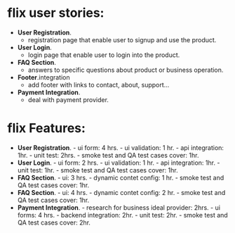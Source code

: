 # flix user stories:
  - **User Registration**.
    - registration page that enable user to signup and use the product.
  - **User Login**.
    - login page that enable user to login into the product.
  - **FAQ Section**.
    - answers to specific questions about product or business operation.
  - **Footer**.integration
    - add footer with links to contact, about, support...
  - **Payment Integration**.
    - deal with payment provider.
    
# flix Features:
  - **User Registration**.
        - ui form: 4 hrs.
        - ui validation: 1 hr.
        - api integration: 1hr.
        - unit test: 2hrs.
        - smoke test and QA test cases cover: 1hr.
  - **User Login**.
        - ui form: 2 hrs.
        - ui validation: 1 hr.
        - api integration: 1hr.
        - unit test: 1hr.
        - smoke test and QA test cases cover: 1hr.
  - **FAQ Section**.
        - ui: 3 hrs.
        - dynamic contet config: 1 hr.
        - smoke test and QA test cases cover: 1hr.
  - **FAQ Section**.
        - ui: 4 hrs.
        - dynamic contet config: 2 hr.
        - smoke test and QA test cases cover: 1hr.
  - **Payment Integration**.
        - research for business ideal provider: 2hrs.
        - ui forms: 4 hrs.
        - backend integration: 2hr.
        - unit test: 2hr.
        - smoke test and QA test cases cover: 2hr.